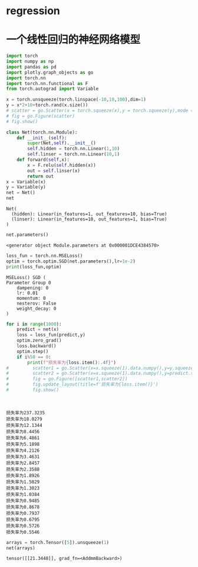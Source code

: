 # regression



# 一个线性回归的神经网络模型

```python
import torch
import numpy as np
import pandas as pd
import plotly.graph_objects as go
import torch.nn
import torch.nn.functional as F
from torch.autograd import Variable
```


```python
x = torch.unsqueeze(torch.linspace(-10,10,100),dim=1)
y = x*2+10+torch.rand(x.size())
# scatter = go.Scatter(x = torch.squeeze(x),y = torch.squeeze(y),mode = 'markers')
# fig = go.Figure(scatter)
# fig.show()
```


```python
class Net(torch.nn.Module):
    def __init__(self):
        super(Net,self).__init__()
        self.hidden = torch.nn.Linear(1,10)
        self.linser = torch.nn.Linear(10,1)
    def forward(self,x):
        x = F.relu(self.hidden(x))
        out = self.linser(x)
        return out
x = Variable(x)
y = Variable(y)
net = Net()
net

```




    Net(
      (hidden): Linear(in_features=1, out_features=10, bias=True)
      (linser): Linear(in_features=10, out_features=1, bias=True)
    )




```python
net.parameters()
```




    <generator object Module.parameters at 0x000001DCE4384570>




```python
loss_fun = torch.nn.MSELoss()
optim = torch.optim.SGD(net.parameters(),lr=1e-2)
print(loss_fun,optim)
```

    MSELoss() SGD (
    Parameter Group 0
        dampening: 0
        lr: 0.01
        momentum: 0
        nesterov: False
        weight_decay: 0
    )




```python
for i in range(1000):
    predict = net(x)
    loss = loss_fun(predict,y)
    optim.zero_grad()
    loss.backward()
    optim.step()
    if i%50 == 0:
        print(f"损失率为{loss.item():.4f}")
#         scatter1 = go.Scatter(x=x.squeeze(1).data.numpy(),y=y.squeeze(1).data.numpy(),mode='markers')
#         scatter2 = go.Scatter(x=x.squeeze(1).data.numpy(),y=predict.squeeze(1).data.numpy(),mode='lines')
#         fig = go.Figure([scatter1,scatter2])
#         fig.update_layout(title=f'损失率为{loss.item()}')
#         fig.show()
    
    
```

    损失率为237.3235
    损失率为18.0279
    损失率为12.1344
    损失率为8.4456
    损失率为6.4861
    损失率为5.1898
    损失率为4.2126
    损失率为3.4631
    损失率为2.8457
    损失率为2.3588
    损失率为1.8926
    损失率为1.5829
    损失率为1.3023
    损失率为1.0384
    损失率为0.9485
    损失率为0.8678
    损失率为0.7937
    损失率为0.6795
    损失率为0.5726
    损失率为0.5546



```python
arrays = torch.Tensor([5]).unsqueeze(1)
net(arrays)
```




    tensor([[21.3448]], grad_fn=<AddmmBackward>)
